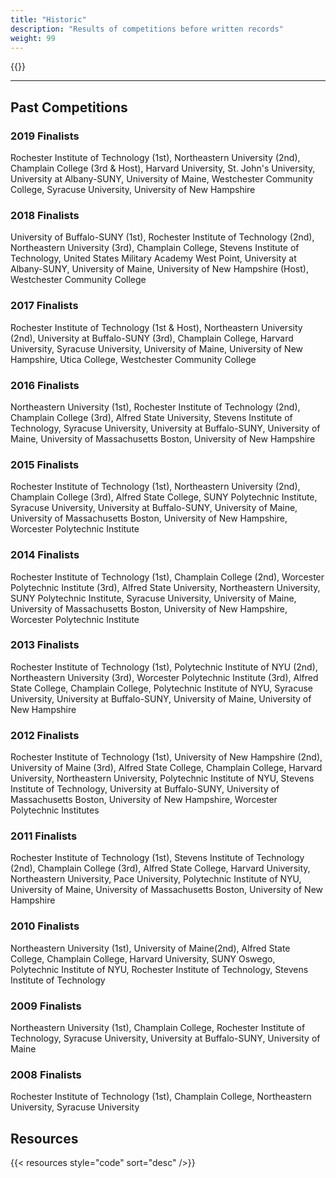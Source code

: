 ```yaml
---
title: "Historic"
description: "Results of competitions before written records"
weight: 99
---
```


{{<toc>}}

---

## Past Competitions

### 2019 Finalists
Rochester Institute of Technology (1st), Northeastern University (2nd), Champlain College (3rd & Host), Harvard University, St. John's University, University at Albany-SUNY, University of Maine, Westchester Community College, Syracuse University, University of New Hampshire

### 2018 Finalists
University of Buffalo-SUNY (1st), Rochester Institute of Technology (2nd), Northeastern University (3rd), Champlain College, Stevens Institute of Technology, United States Military Academy West Point, University at Albany-SUNY, University of Maine, University of New Hampshire (Host), Westchester Community College

### 2017 Finalists
Rochester Institute of Technology (1st & Host), Northeastern University (2nd), University at Buffalo-SUNY (3rd), Champlain College, Harvard University, Syracuse University, University of Maine, University of New Hampshire, Utica College, Westchester Community College

### 2016 Finalists
Northeastern University (1st), Rochester Institute of Technology (2nd), Champlain College (3rd), Alfred State University, Stevens Institute of Technology, Syracuse University, University at Buffalo-SUNY, University of Maine, University of Massachusetts Boston, University of New Hampshire

### 2015 Finalists
Rochester Institute of Technology (1st), Northeastern University (2nd), Champlain College (3rd), Alfred State College, SUNY Polytechnic Institute, Syracuse University, University at Buffalo-SUNY, University of Maine, University of Massachusetts Boston, University of New Hampshire, Worcester Polytechnic Institute

### 2014 Finalists
Rochester Institute of Technology (1st), Champlain College (2nd), Worcester Polytechnic Institute (3rd), Alfred State University, Northeastern University, SUNY Polytechnic Institute, Syracuse University, University of Maine, University of Massachusetts Boston, University of New Hampshire, Worcester Polytechnic Institute

### 2013 Finalists
Rochester Institute of Technology (1st), Polytechnic Institute of NYU (2nd), Northeastern University (3rd), Worcester Polytechnic Institute (3rd), Alfred State College, Champlain College, Polytechnic Institute of NYU, Syracuse University, University at Buffalo-SUNY, University of Maine, University of New Hampshire

### 2012 Finalists
Rochester Institute of Technology (1st), University of New Hampshire (2nd), University of Maine (3rd), Alfred State College, Champlain College, Harvard University, Northeastern University, Polytechnic Institute of NYU, Stevens Institute of Technology, University at Buffalo-SUNY, University of Massachusetts Boston, University of New Hampshire, Worcester Polytechnic Institutes

### 2011 Finalists
Rochester Institute of Technology (1st), Stevens Institute of Technology (2nd), Champlain College (3rd), Alfred State College, Harvard University, Northeastern University, Pace University, Polytechnic Institute of NYU, University of Maine, University of Massachusetts Boston, University of New Hampshire

### 2010 Finalists
Northeastern University (1st), University of Maine(2nd), Alfred State College, Champlain College, Harvard University, SUNY Oswego, Polytechnic Institute of NYU, Rochester Institute of Technology, Stevens Institute of Technology

### 2009 Finalists
Northeastern University (1st), Champlain College, Rochester Institute of Technology, Syracuse University, University at Buffalo-SUNY, University of Maine

### 2008 Finalists 
Rochester Institute of Technology (1st), Champlain College, Northeastern University, Syracuse University

## Resources

{{< resources style="code" sort="desc" />}}
